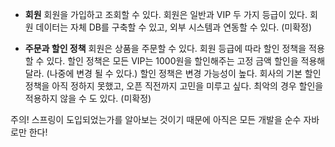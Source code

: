 - **회원** 
  회원을 가입하고 조회할 수 있다. 
  회원은 일반과 VIP 두 가지 등급이 있다. 
  회원 데이터는 자체 DB를 구축할 수 있고, 외부 시스템과 연동할 수 있다. (미확정) 


- **주문과 할인 정책** 
  회원은 상품을 주문할 수 있다. 
  회원 등급에 따라 할인 정책을 적용할 수 있다. 
  할인 정책은 모든 VIP는 1000원을 할인해주는 고정 금액 할인을 적용해달라. (나중에 변경 될 수 있다.) 
  할인 정책은 변경 가능성이 높다. 
  회사의 기본 할인 정책을 아직 정하지 못했고, 오픈 직전까지 고민을 미루고 싶다. 
  최악의 경우 할인을 적용하지 않을 수 도 있다. (미확정)

주의! 스프링이 도입되었는가를 알아보는 것이기 때문에 아직은 모든 개발을 순수 자바로만 한다! 